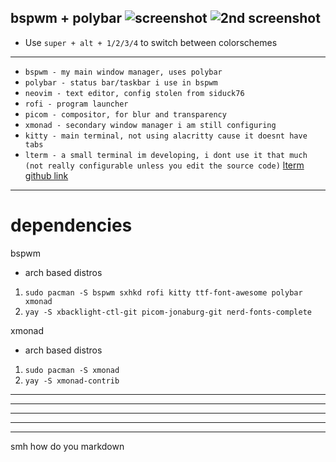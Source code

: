 

bspwm + polybar
![screenshot](https://raw.githubusercontent.com/rogerpanza/bad-dotfiles/main/screenshot.png "screenshot")
![2nd screenshot](https://raw.githubusercontent.com/rogerpanza/bad-dotfiles/main/screenshot2.png "2nd screenshot")
---
- Use `super + alt + 1/2/3/4` to switch between colorschemes
---
- `bspwm - my main window manager, uses polybar`
- `polybar - status bar/taskbar i use in bspwm`
- `neovim - text editor, config stolen from siduck76`
- `rofi - program launcher`
- `picom - compositor, for blur and transparency`
- `xmonad - secondary window manager i am still configuring`
- `kitty - main terminal, not using alacritty cause it doesnt have tabs`
- `lterm - a small terminal im developing, i dont use it that much (not really configurable unless you edit the source code)` [lterm github link](https://github.com/rogerpanza/lterm)


---
# dependencies
bspwm
- arch based distros
1. `sudo pacman -S bspwm sxhkd rofi kitty ttf-font-awesome polybar xmonad` 
2. `yay -S xbacklight-ctl-git picom-jonaburg-git nerd-fonts-complete` 

xmonad
- arch based distros
1. `sudo pacman -S xmonad`
2. `yay -S xmonad-contrib`


---
---
---
---
---
smh how do you markdown
